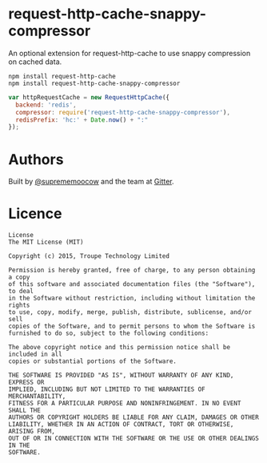# request-http-cache-snappy-compressor

An optional extension for request-http-cache to use snappy compression on cached data.

```
npm install request-http-cache
npm install request-http-cache-snappy-compressor
```

```js
var httpRequestCache = new RequestHttpCache({
  backend: 'redis',
  compressor: require('request-http-cache-snappy-compressor'),
  redisPrefix: 'hc:' + Date.now() + ":"
});
```

# Authors

Built by [@suprememoocow](https://twitter.com/suprememoocow) and the team at [Gitter](https://gitter.im).

# Licence

```
License
The MIT License (MIT)

Copyright (c) 2015, Troupe Technology Limited

Permission is hereby granted, free of charge, to any person obtaining a copy
of this software and associated documentation files (the "Software"), to deal
in the Software without restriction, including without limitation the rights
to use, copy, modify, merge, publish, distribute, sublicense, and/or sell
copies of the Software, and to permit persons to whom the Software is
furnished to do so, subject to the following conditions:

The above copyright notice and this permission notice shall be included in all
copies or substantial portions of the Software.

THE SOFTWARE IS PROVIDED "AS IS", WITHOUT WARRANTY OF ANY KIND, EXPRESS OR
IMPLIED, INCLUDING BUT NOT LIMITED TO THE WARRANTIES OF MERCHANTABILITY,
FITNESS FOR A PARTICULAR PURPOSE AND NONINFRINGEMENT. IN NO EVENT SHALL THE
AUTHORS OR COPYRIGHT HOLDERS BE LIABLE FOR ANY CLAIM, DAMAGES OR OTHER
LIABILITY, WHETHER IN AN ACTION OF CONTRACT, TORT OR OTHERWISE, ARISING FROM,
OUT OF OR IN CONNECTION WITH THE SOFTWARE OR THE USE OR OTHER DEALINGS IN THE
SOFTWARE.
```
